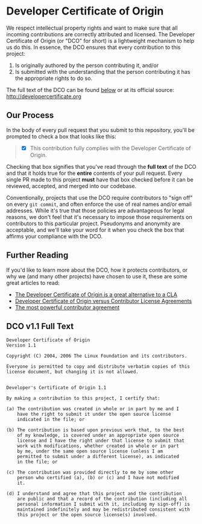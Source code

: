 # Developer Certificate of Origin

We respect intellectual property rights and want to make sure that all incoming
contributions are correctly attributed and licensed. The Developer Certificate
of Origin (or "DCO" for short) is a lightweight mechanism to help us do this. In
essence, the DCO ensures that every contribution to this project:

1. Is originally authored by the person contributing it, and/or
2. Is submitted with the understanding that the person contributing it has the
   appropriate rights to do so.

The full text of the DCO can be found [below](#dco-v11-full-text) or at its
official source: <http://developercertificate.org>

## Our Process

In the body of every pull request that you submit to this repository, you'll be
prompted to check a box that looks like this:

> - [x] This contribution fully complies with the Developer Certificate of
>       Origin.

Checking that box signifies that you've read through the **full text** of the
DCO and that it holds true for the **entire** contents of your pull request.
Every single PR made to this project **must** have that box checked before it
can be reviewed, accepted, and merged into our codebase.

Conventionally, projects that use the DCO require contributors to "sign off" on
every `git commit`, and often enforce the use of real names and/or email
addresses. While it's true that those policies are advantageous for legal
reasons, we don't feel that it's necessary to impose those requirements on
contributors to this particular project. Pseudonyms and anonymity are
acceptable, and we'll take your word for it when you check the box that affirms
your compliance with the DCO.

## Further Reading

If you'd like to learn more about the DCO, how it protects contributors, or why
we (and many other projects) have chosen to use it, these are some great
articles to read:

- [The Developer Certificate of Origin is a great alternative to a CLA][1]
- [Developer Certificate of Origin versus Contributor License Agreements][2]
- [The most powerful contributor agreement][3]

[1]: https://drewdevault.com/2021/04/12/DCO.html
[2]: https://julien.ponge.org/blog/developer-certificate-of-origin-versus-contributor-license-agreements/
[3]: https://lwn.net/Articles/592503/

## DCO v1.1 Full Text

```text
Developer Certificate of Origin
Version 1.1

Copyright (C) 2004, 2006 The Linux Foundation and its contributors.

Everyone is permitted to copy and distribute verbatim copies of this
license document, but changing it is not allowed.


Developer's Certificate of Origin 1.1

By making a contribution to this project, I certify that:

(a) The contribution was created in whole or in part by me and I
    have the right to submit it under the open source license
    indicated in the file; or

(b) The contribution is based upon previous work that, to the best
    of my knowledge, is covered under an appropriate open source
    license and I have the right under that license to submit that
    work with modifications, whether created in whole or in part
    by me, under the same open source license (unless I am
    permitted to submit under a different license), as indicated
    in the file; or

(c) The contribution was provided directly to me by some other
    person who certified (a), (b) or (c) and I have not modified
    it.

(d) I understand and agree that this project and the contribution
    are public and that a record of the contribution (including all
    personal information I submit with it, including my sign-off) is
    maintained indefinitely and may be redistributed consistent with
    this project or the open source license(s) involved.
```
